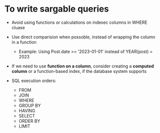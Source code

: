 # To write sargable queries

- Avoid using functions or calculations on indexec columns in WHERE cluase
- Use direct comparision when possoble, instead of wrapping the column in a function
  - Example: Using Post.date >= '2023-01-01' instead of YEAR(post) = 2023
- If we need to use **function on a column**, consider creating a **computed column** or
  a function-based index, if the database system supports

- SQL execution orders:
  - FROM
  - JOIN
  - WHERE
  - GROUP BY
  - HAVING
  - SELECT
  - ORDER BY
  - LIMIT
